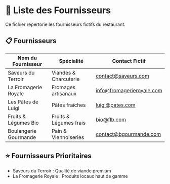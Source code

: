 # 🚛 Liste des Fournisseurs

Ce fichier répertorie les fournisseurs fictifs du restaurant.

## 📋 Fournisseurs

| Nom du Fournisseur  | Spécialité          | Contact Fictif        |
|---------------------|--------------------|-----------------------|
| Saveurs du Terroir | Viandes & Charcuterie | contact@saveurs.com  |
| La Fromagerie Royale | Fromages artisanaux | info@fromagerieroyale.com |
| Les Pâtes de Luigi | Pâtes fraîches       | luigi@pates.com      |
| Fruits & Légumes Bio | Fruits & Légumes frais | bio@flb.com       |
| Boulangerie Gourmande | Pain & Viennoiseries | contact@bgourmande.com |

## ⭐ Fournisseurs Prioritaires
- Saveurs du Terroir : Qualité de viande premium
- La Fromagerie Royale : Produits locaux haut de gamme

